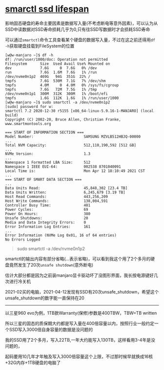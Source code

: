 # [smarctl ssd lifespan](/2021/04/smartctl_ssd_lifespan.md)

影响固态硬盘的寿命主要因素是数据写入量(不考虑断电等意外因素)，可以认为从SSD中读数据对SSD寿命损耗几乎为0,只有往SSD写数据时才会损耗SSD寿命

可以通过`smartctl`命令工具查看某个硬盘的数据写入量，不过在这之前还得用`df -h`获取硬盘挂载到FileSystem的位置

```
[w@w-manjaro ~]$ df -h
df: /run/user/1000/doc: Operation not permitted
Filesystem      Size  Used Avail Use% Mounted on
dev             7.6G     0  7.6G   0% /dev
run             7.6G  1.6M  7.6G   1% /run
/dev/nvme0n1p2  469G   94G  351G  22% /
tmpfs           7.6G  530M  7.1G   7% /dev/shm
tmpfs           4.0M     0  4.0M   0% /sys/fs/cgroup
tmpfs           7.6G   72M  7.5G   1% /tmp
/dev/nvme0n1p1  300M  312K  300M   1% /boot/efi
tmpfs           1.6G  112K  1.6G   1% /run/user/1000
[w@w-manjaro ~]$ sudo smartctl -a /dev/nvme0n1p2
[sudo] password for w: 
smartctl 7.2 2020-12-30 r5155 [x86_64-linux-5.9.16-1-MANJARO] (local build)
Copyright (C) 2002-20, Bruce Allen, Christian Franke, www.smartmontools.org

=== START OF INFORMATION SECTION ===
Model Number:                       SAMSUNG MZVLB512HBJQ-00000
...
Total NVM Capacity:                 512,110,190,592 [512 GB]
...
NVMe Version:                       1.3
...
Namespace 1 Formatted LBA Size:     512
Namespace 1 IEEE EUI-64:            002538 8701040091
Local Time is:                      Mon Apr 12 18:10:49 2021 CST
...
=== START OF SMART DATA SECTION ===
...
Data Units Read:                    45,848,302 [23.4 TB]
Data Units Written:                 6,245,679 [3.19 TB]
Host Read Commands:                 443,256,209
Host Write Commands:                138,004,591
Controller Busy Time:               481
Power Cycles:                       69
Power On Hours:                     380
Unsafe Shutdowns:                   20
Media and Data Integrity Errors:    0
Error Information Log Entries:      161
...
Error Information (NVMe Log 0x01, 16 of 64 entries)
No Errors Logged
```

> sudo smartctl -a /dev/nvme0n1p2

smartctl的输出内容有部分省略(...表示省略)，可以看到我这个用了2个多月的硬盘竟然发生了20次`unsafe shutdown`(意外断电)

估计大部分都是因为之前装manjaro显卡驱动坏了没图形界面，我长按电源键好几次进行冷关机

2021-02买的电脑，2021-04-12发现有SSD有20次unsafe_shutdown，希望这个unsafe_shutdown的数字能一直保持在20

---

以三星960 evo为例，1TB款Warranty(保修)参数是400TBW，TBW=TB written

所以三星的固态的质保期大约都是写入量在400倍容量以内，按照行业一般约定一个SSD写入3000倍自身容量的数据是没问题的

我的SSD用了2个多月，写入22TB,一年大约能写入130TB，这样看用3-4年是没问题的，

起码要用10几年才年触及写入3000倍容量这个上限，不过那时候早就换成16核+32G内存+1TB硬盘的电脑了
